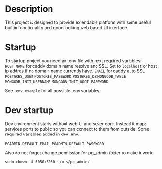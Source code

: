 # Description

This project is designed to provide extendable platform with some useful builtin functionality and good looking web based UI interface.

# Startup

To startup project you need an .env file with next required variables:
`HOST_NAME` for caddy domain name resolve and SSL. Set to `localhost` or host ip addres if no domain name currently have.
`EMAIL` for caddy auto SSL
`POSTGRES_USER`
`POSTGRES_PASSWORD`
`POSTGRES_DB`
`MONGODB_TABLE`
`MONGODB_INIT_USERNAME`
`MONGODB_INIT_ROOT_PASSWORD`

See `.env.example` for all possible .env variables.

# Dev startup
Dev environment starts without web UI and sever core.
Instead it maps services ports to public so you can connect to them from outside.
Some required variables added in dev .env: 

`PGADMIN_DEFAULT_EMAIL`
`PGADMIN_DEFAULT_PASSWORD`

Also do not forget change permission for pg_admin folder to make it work:

`sudo chown -R 5050:5050 ~/mis/pg_admin/`
